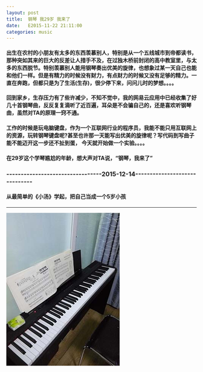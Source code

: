 ```yaml
---
layout: post
title:  钢琴 我29岁 我来了
date:   E2015-11-22 21:11:00
categories: music
---
```

#### 出生在农村的小朋友有太多的东西羡慕别人，特别是从一个五线城市到帝都读书，那种突如其来的巨大的反差让人措手不及，在过独木桥前封闭的高中教室里，与太多的东西脱节。特别羡慕别人能用钢琴奏出优美的旋律，也想象过某一天自己也能和他们一样。但是有精力的时候没有财力，有点财力的时候又没有足够的精力。一直在奔跑，但都只是为了生活(生存)，很少停下来，问问儿时的梦想。。。。

#### 回到家乡，生存压力有了些许减少，不知不觉中，我的网易云应用中已经收集了好几十首钢琴曲，反反复复滴听了近百遍，耳朵是不会骗自己的，还是喜欢听钢琴曲，虽然对TA的原理一窍不通。

#### 工作的时候是玩电脑键盘，作为一个互联网行业的程序员，我能不能只用互联网上的资源，玩转钢琴键盘呢?甚至也许那一天能写出优美的旋律呢？写代码到写曲子能不能迈开这一步还不扯到蛋， 今天就开始做一个实验。。。。

#### 在29岁这个学琴尴尬的年龄，想大声对TA说，“钢琴，我来了”


### ---------------------------------2015-12-14------------------------------
#### 从最简单的《小汤》学起，把自己当成一个5岁小孩
***
![大玩具](/images/music/piano.jpg)

